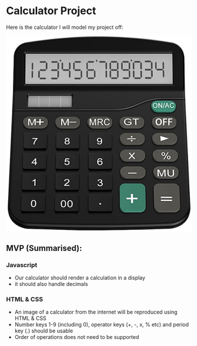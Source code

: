 # Calculator Project

Here is the calculator I will model my project off:

![](images/calc-img.png)

## MVP (Summarised):

### Javascript

-   Our calculator should render a calculation in a display
-   it should also handle decimals

### HTML & CSS

-   An image of a calculator from the internet will be reproduced using HTML & CSS
-   Number keys 1-9 (including 0), operator keys (+, -, x, % etc) and period key (.) should be usable
-   Order of operations does not need to be supported
